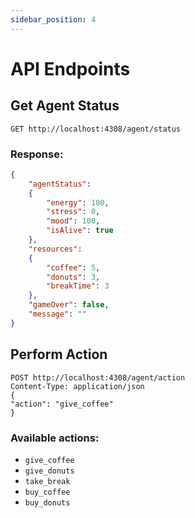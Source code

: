 ```yaml
---
sidebar_position: 4
---
```


# API Endpoints

## Get Agent Status

```curl
GET http://localhost:4308/agent/status
```

### Response:

```json
{
    "agentStatus": 
    {
        "energy": 100,
        "stress": 0,
        "mood": 100,
        "isAlive": true
    },
    "resources": 
    {
        "coffee": 5,
        "donuts": 3,
        "breakTime": 3
    },
    "gameOver": false,
    "message": ""
}
```

## Perform Action

```curl
POST http://localhost:4308/agent/action
Content-Type: application/json
{
"action": "give_coffee"
}
```

### Available actions:

- `give_coffee`
- `give_donuts`
- `take_break`
- `buy_coffee`
- `buy_donuts`
